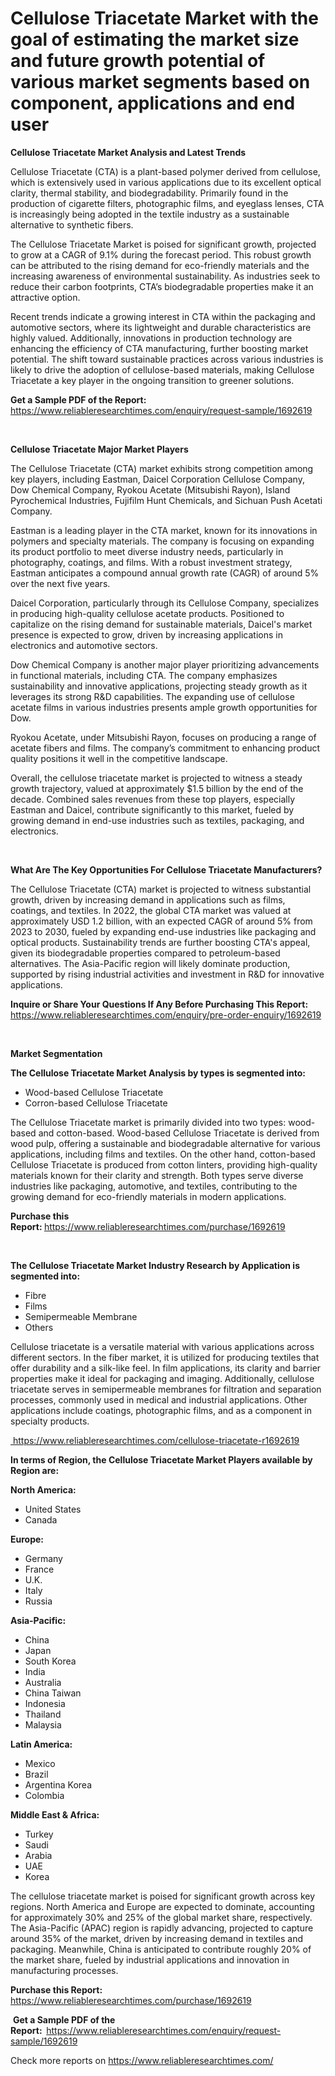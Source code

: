 <p><h1>Cellulose Triacetate Market with the goal of estimating the market size and future growth potential of various market segments based on component, applications and end user</h1></p><p><strong>Cellulose Triacetate Market Analysis and Latest Trends</strong></p>
<p><p>Cellulose Triacetate (CTA) is a plant-based polymer derived from cellulose, which is extensively used in various applications due to its excellent optical clarity, thermal stability, and biodegradability. Primarily found in the production of cigarette filters, photographic films, and eyeglass lenses, CTA is increasingly being adopted in the textile industry as a sustainable alternative to synthetic fibers.</p><p>The Cellulose Triacetate Market is poised for significant growth, projected to grow at a CAGR of 9.1% during the forecast period. This robust growth can be attributed to the rising demand for eco-friendly materials and the increasing awareness of environmental sustainability. As industries seek to reduce their carbon footprints, CTA’s biodegradable properties make it an attractive option.</p><p>Recent trends indicate a growing interest in CTA within the packaging and automotive sectors, where its lightweight and durable characteristics are highly valued. Additionally, innovations in production technology are enhancing the efficiency of CTA manufacturing, further boosting market potential. The shift toward sustainable practices across various industries is likely to drive the adoption of cellulose-based materials, making Cellulose Triacetate a key player in the ongoing transition to greener solutions.</p></p>
<p><strong>Get a Sample PDF of the Report:&nbsp;</strong> <a href="https://www.reliableresearchtimes.com/enquiry/request-sample/1692619?utm_campaign=3004&utm_medium=2&utm_source=Github&utm_content=ia&utm_term=01042025&utm_id=cellulose-triacetate">https://www.reliableresearchtimes.com/enquiry/request-sample/1692619</a></p>
<p>&nbsp;</p>
<p><strong>Cellulose Triacetate Major Market Players</strong></p>
<p><p>The Cellulose Triacetate (CTA) market exhibits strong competition among key players, including Eastman, Daicel Corporation Cellulose Company, Dow Chemical Company, Ryokou Acetate (Mitsubishi Rayon), Island Pyrochemical Industries, Fujifilm Hunt Chemicals, and Sichuan Push Acetati Company. </p><p>Eastman is a leading player in the CTA market, known for its innovations in polymers and specialty materials. The company is focusing on expanding its product portfolio to meet diverse industry needs, particularly in photography, coatings, and films. With a robust investment strategy, Eastman anticipates a compound annual growth rate (CAGR) of around 5% over the next five years.</p><p>Daicel Corporation, particularly through its Cellulose Company, specializes in producing high-quality cellulose acetate products. Positioned to capitalize on the rising demand for sustainable materials, Daicel's market presence is expected to grow, driven by increasing applications in electronics and automotive sectors.</p><p>Dow Chemical Company is another major player prioritizing advancements in functional materials, including CTA. The company emphasizes sustainability and innovative applications, projecting steady growth as it leverages its strong R&D capabilities. The expanding use of cellulose acetate films in various industries presents ample growth opportunities for Dow.</p><p>Ryokou Acetate, under Mitsubishi Rayon, focuses on producing a range of acetate fibers and films. The company’s commitment to enhancing product quality positions it well in the competitive landscape.</p><p>Overall, the cellulose triacetate market is projected to witness a steady growth trajectory, valued at approximately $1.5 billion by the end of the decade. Combined sales revenues from these top players, especially Eastman and Daicel, contribute significantly to this market, fueled by growing demand in end-use industries such as textiles, packaging, and electronics.</p></p>
<p>&nbsp;</p>
<p><strong>What Are The Key Opportunities For Cellulose Triacetate Manufacturers?</strong></p>
<p><p>The Cellulose Triacetate (CTA) market is projected to witness substantial growth, driven by increasing demand in applications such as films, coatings, and textiles. In 2022, the global CTA market was valued at approximately USD 1.2 billion, with an expected CAGR of around 5% from 2023 to 2030, fueled by expanding end-use industries like packaging and optical products. Sustainability trends are further boosting CTA's appeal, given its biodegradable properties compared to petroleum-based alternatives. The Asia-Pacific region will likely dominate production, supported by rising industrial activities and investment in R&D for innovative applications.</p></p>
<p><strong>Inquire or Share Your Questions If Any Before Purchasing This Report:</strong> <a href="https://www.reliableresearchtimes.com/enquiry/pre-order-enquiry/1692619?utm_campaign=3004&utm_medium=2&utm_source=Github&utm_content=ia&utm_term=01042025&utm_id=cellulose-triacetate">https://www.reliableresearchtimes.com/enquiry/pre-order-enquiry/1692619</a></p>
<p>&nbsp;</p>
<p><strong>Market Segmentation</strong></p>
<p><strong>The Cellulose Triacetate Market Analysis by types is segmented into:</strong></p>
<p><ul><li>Wood-based Cellulose Triacetate</li><li>Corron-based Cellulose Triacetate</li></ul></p>
<p><p>The Cellulose Triacetate market is primarily divided into two types: wood-based and cotton-based. Wood-based Cellulose Triacetate is derived from wood pulp, offering a sustainable and biodegradable alternative for various applications, including films and textiles. On the other hand, cotton-based Cellulose Triacetate is produced from cotton linters, providing high-quality materials known for their clarity and strength. Both types serve diverse industries like packaging, automotive, and textiles, contributing to the growing demand for eco-friendly materials in modern applications.</p></p>
<p><strong>Purchase this Report:&nbsp;</strong><a href="https://www.reliableresearchtimes.com/purchase/1692619?utm_campaign=3004&utm_medium=2&utm_source=Github&utm_content=ia&utm_term=01042025&utm_id=cellulose-triacetate">https://www.reliableresearchtimes.com/purchase/1692619</a></p>
<p>&nbsp;</p>
<p><strong>The Cellulose Triacetate Market Industry Research by Application is segmented into:</strong></p>
<p><ul><li>Fibre</li><li>Films</li><li>Semipermeable Membrane</li><li>Others</li></ul></p>
<p><p>Cellulose triacetate is a versatile material with various applications across different sectors. In the fiber market, it is utilized for producing textiles that offer durability and a silk-like feel. In film applications, its clarity and barrier properties make it ideal for packaging and imaging. Additionally, cellulose triacetate serves in semipermeable membranes for filtration and separation processes, commonly used in medical and industrial applications. Other applications include coatings, photographic films, and as a component in specialty products.</p></p>
<p><a href="https://www.reliableresearchtimes.com/cellulose-triacetate-r1692619?utm_campaign=3004&utm_medium=2&utm_source=Github&utm_content=ia&utm_term=01042025&utm_id=cellulose-triacetate">&nbsp;https://www.reliableresearchtimes.com/cellulose-triacetate-r1692619</a></p>
<p><strong>In terms of Region, the Cellulose Triacetate Market Players available by Region are:</strong></p>
<p>
    <p> <strong> North America: </strong>
        <ul>
            <li>United States</li>
            <li>Canada</li>
        </ul>
        </p> 
    <p> <strong> Europe: </strong>
        <ul>
            <li>Germany</li>
            <li>France</li>
            <li>U.K.</li>
            <li>Italy</li>
            <li>Russia</li>
        </ul>
        </p> 
    <p> <strong> Asia-Pacific: </strong>
        <ul>
            <li>China</li>
            <li>Japan</li>
            <li>South Korea</li>
            <li>India</li>
            <li>Australia</li>
            <li>China Taiwan</li>
            <li>Indonesia</li>
            <li>Thailand</li>
            <li>Malaysia</li>
        </ul>
        </p> 
    <p> <strong> Latin America: </strong>
        <ul>
            <li>Mexico</li>
            <li>Brazil</li>
            <li>Argentina Korea</li>
            <li>Colombia</li>
        </ul>
        </p> 
    <p> <strong> Middle East & Africa: </strong>
        <ul>
            <li>Turkey</li>
            <li>Saudi</li>
            <li>Arabia</li>
            <li>UAE</li>
            <li>Korea</li>
        </ul>
    </p>
    </p>
<p><p>The cellulose triacetate market is poised for significant growth across key regions. North America and Europe are expected to dominate, accounting for approximately 30% and 25% of the global market share, respectively. The Asia-Pacific (APAC) region is rapidly advancing, projected to capture around 35% of the market, driven by increasing demand in textiles and packaging. Meanwhile, China is anticipated to contribute roughly 20% of the market share, fueled by industrial applications and innovation in manufacturing processes.</p></p>
<p><strong>Purchase this Report: </strong><a href="https://www.reliableresearchtimes.com/purchase/1692619?utm_campaign=3004&utm_medium=2&utm_source=Github&utm_content=ia&utm_term=01042025&utm_id=cellulose-triacetate">https://www.reliableresearchtimes.com/purchase/1692619</a></p>
<p>&nbsp;<strong>Get a Sample PDF of the Report:&nbsp;&nbsp;</strong><a href="https://www.reliableresearchtimes.com/enquiry/request-sample/1692619?utm_campaign=3004&utm_medium=2&utm_source=Github&utm_content=ia&utm_term=01042025&utm_id=cellulose-triacetate">https://www.reliableresearchtimes.com/enquiry/request-sample/1692619</a></p>
<p><strong></strong></p>
<p>Check more reports on <a href="https://www.reliableresearchtimes.com/?utm_campaign=3004&utm_medium=2&utm_source=Github&utm_content=ia&utm_term=01042025&utm_id=cellulose-triacetate">https://www.reliableresearchtimes.com/</a></p>
